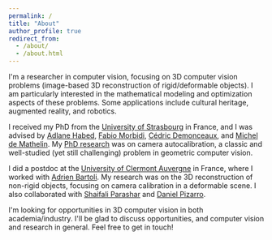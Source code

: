 ```yaml
---
permalink: /
title: "About"
author_profile: true
redirect_from: 
  - /about/
  - /about.html
---
```


I'm a researcher in computer vision, focusing on 3D computer vision problems (image-based 3D reconstruction of rigid/deformable objects). I am particularly interested in the mathematical modeling and optimization aspects of these problems. Some applications include cultural heritage, augmented reality, and robotics. 

I received my PhD from the [University of Strasbourg](https://en.unistra.fr) in France, and I was advised by [Adlane Habed](https://habed.weebly.com), [Fabio Morbidi](https://home.mis.u-picardie.fr/~fabio/Index.html), [Cédric Demonceaux](https://sites.google.com/view/cedricdemonceaux/home), and [Michel de Mathelin](https://rdh.icube.unistra.fr/Michel_de_Mathelin_personal_web_page). My [PhD research](https://publication-theses.unistra.fr/public/theses_doctorat/2022/ADLAKHA_Devesh_2022_ED269.pdf) was on camera autocalibration, a classic and well-studied (yet still challenging) problem in geometric computer vision. 

I did a postdoc at the [University of Clermont Auvergne](https://www.uca.fr/en) in France, where I worked with [Adrien Bartoli](https://encov.ip.uca.fr/ab/). My research was on the 3D reconstruction of non-rigid objects, focusing on camera calibration in a deformable scene. I also collaborated with [Shaifali Parashar](https://shaifaliparashar.github.io) and [Daniel Pizarro](https://www.uah.es/es/estudios/profesor/Daniel-Pizarro-Perez/).

I'm looking for opportunities in 3D computer vision in both academia/industry. I'll be glad to discuss opportunities, and computer vision and research in general. Feel free to get in touch!


